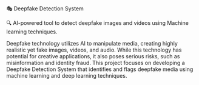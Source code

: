 🎭 Deepfake Detection System

🔍 AI-powered tool to detect deepfake images and videos using Machine learning techniques.

Deepfake technology utilizes AI to manipulate media, creating highly realistic yet fake images, videos, and audio. While this technology has potential for creative applications, it also poses serious risks, such as misinformation and identity fraud. This project focuses on developing a Deepfake Detection System that identifies and flags deepfake media using machine learning and deep learning techniques.
